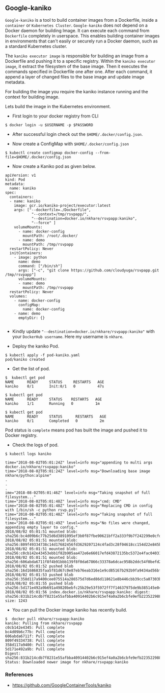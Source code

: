 
## Google-kaniko

`Google-kaniko` is a tool to build container images from a Dockerfile, inside a `container` or `Kubernetes Cluster`.
`Google-kaniko` does not depend on a Docker daemon for building Image. It can execute each command from `Dockerfile` completely in userspace. This enables building container images in environments that can't easily or securely run a Docker daemon, such as a standard Kubernetes cluster. 

The `kaniko executor image` is responsible for building an image from a Dockerfile and pushing it to a specific registry. Within the `kaniko executor image`, it extract the filesystem of the base image. Then it executes the commands specified in Dockerfile one after one. After each command, it append a layer of changed files to the base image and update image metadata.

For building the image you require the kaniko instance running and the context for building image.


Lets build the image in the Kubernetes environment.

- First login to your docker registry from CLI
```
$ docker login -u $USERNAME -p $PASSWORD
```

- After successful login check out the `$HOME/.docker/config.json`. 

- Now create a ConfigMap with `$HOME/.docker/config.json`
```
$ kubectl create configmap docker-config --from-file=$HOME/.docker/config.json
```

- Now create a Kaniko pod as given below.
```
apiVersion: v1
kind: Pod
metadata:
  name: kaniko
spec:
  containers:
  - name: kaniko
    image: gcr.io/kaniko-project/executor:latest
    args: ["--dockerfile=./Dockerfile",
            "--context=/tmp/rsvpapp/",
            "--destination=docker.io/nkhare/rsvpapp:kaniko",
            "--force" ]
    volumeMounts:
      - name: docker-config
        mountPath: /root/.docker/
      - name: demo
        mountPath: /tmp/rsvpapp
  restartPolicy: Never
  initContainers:
    - image: python
      name: demo
      command: ["/bin/sh"]
      args: ["-c", "git clone https://github.com/cloudyuga/rsvpapp.git /tmp/rsvpapp"] 
      volumeMounts:
      - name: demo
        mountPath: /tmp/rsvpapp
  restartPolicy: Never
  volumes:
    - name: docker-config
      configMap:
        name: docker-config
    - name: demo
      emptyDir: {}
        
```

- Kindly update  `"--destination=docker.io/nkhare/rsvpapp:kaniko"` with your `DockerHub username`. Here my username is `nkhare`. 

- Deploy the kaniko Pod.
```
$ kubectl apply -f pod-kaniko.yaml 
pod/kaniko created

```

- Get the list of pod.
```
$  kubectl get pod
NAME      READY     STATUS     RESTARTS   AGE
kaniko    0/1       Init:0/1   0          47s

$ kubectl get pod
NAME      READY     STATUS    RESTARTS   AGE
kaniko    1/1       Running   0          1m

$ kubectl get pod
NAME      READY     STATUS      RESTARTS   AGE
kaniko    0/1       Completed   0          2m
```
Pod status is `complete` means pod has built the image and pushed it to Docker registry.

- Check the logs of pod.
```
$ kubectl logs kaniko

time="2018-08-02T05:01:24Z" level=info msg="appending to multi args docker.io/nkhare/rsvpapp:kaniko"
time="2018-08-02T05:01:24Z" level=info msg="Downloading base image nkhare/python:alpine"
.
.
.
ime="2018-08-02T05:01:46Z" level=info msg="Taking snapshot of full filesystem..."
time="2018-08-02T05:01:48Z" level=info msg="cmd: CMD"
time="2018-08-02T05:01:48Z" level=info msg="Replacing CMD in config with [/bin/sh -c python rsvp.py]"
time="2018-08-02T05:01:48Z" level=info msg="Taking snapshot of full filesystem..."
time="2018-08-02T05:01:49Z" level=info msg="No files were changed, appending empty layer to config."
2018/08/02 05:01:51 mounted blob: sha256:bc4d09b6c77b25d6d3891095ef3b0f87fbe90621bff2a333f9b7f242299e0cfd
2018/08/02 05:01:51 mounted blob: sha256:809f49334738c14d17682456fd3629207124c4fad3c28f04618cc154d22e845b
2018/08/02 05:01:51 mounted blob: sha256:c0cb142e43453ebb1f82b905aa472e6e66017efd43872135bc5372e4fac04031
2018/08/02 05:01:51 mounted blob: sha256:606abda6711f8f4b91bbb139f8f0da67866c33378a6dcac958b2ddc54f0befd2
2018/08/02 05:01:52 pushed blob sha256:16d1686835faa5f81d67c0e87eb76eab316e1e9cd85167b292b9fa9434ad56bf
2018/08/02 05:01:53 pushed blob sha256:358d117a9400cee075514a286575d7d6ed86d118621e8b446cbb39cc5a07303b
2018/08/02 05:01:55 pushed blob sha256:5d171e492a9b691a49820bebfc25b29e53f5972ff7f14637975de9b385145e04
2018/08/02 05:01:56 index.docker.io/nkhare/rsvpapp:kaniko: digest: sha256:831b214cdb7f8231e55afbba40914402b6c915ef4a0a2b6cbfe9efb223522988 size: 1243
```

- You can pull the Docker image kaniko has recently build.

```
$  docker pull nkhare/rsvpapp:kaniko
kaniko: Pulling from nkhare/rsvpapp
c0cb142e4345: Pull complete 
bc4d09b6c77b: Pull complete 
606abda6711f: Pull complete 
809f49334738: Pull complete 
358d117a9400: Pull complete 
5d171e492a9b: Pull complete 
Digest: sha256:831b214cdb7f8231e55afbba40914402b6c915ef4a0a2b6cbfe9efb223522988
Status: Downloaded newer image for nkhare/rsvpapp:kaniko
```




















### References
- https://github.com/GoogleContainerTools/kaniko

